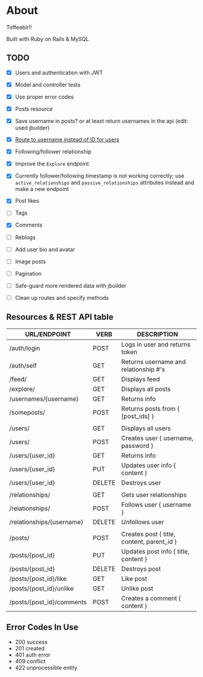 
# About 
Toffeeblr!!

Built with Ruby on Rails & MySQL

## TODO
- [x] Users and authentication with JWT
- [x] Model and controller tests
- [x] Use proper error codes
- [x] Posts resource
- [x] Save username in posts? or at least return usernames in the api (edit: used jbuilder)
- [x] [Route to username instead of ID for users](https://stackoverflow.com/a/7735324)
- [x] Following/follower relationship
- [x] Improve the `Explore` endpoint
- [x] Currently follower/following timestamp is not working correctly; use `active_relationships` and `passive_relationships` attributes instead and make a new endpoint
- [x] Post likes
- [ ] Tags
- [x] Comments
- [ ] Reblogs

- [ ] Add user bio and avatar
- [ ] Image posts
- [ ] Pagination
- [ ] Safe-guard more rendered data with jbuilder
- [ ] Clean up routes and specify methods


## Resources & REST API table
| URL/ENDPOINT              | VERB   | DESCRIPTION                           |
|---------------------------|--------|---------------------------------------|
| /auth/login               | POST   | Logs in user and returns token        |
| /auth/self                | GET    | Returns username and relationship #'s |
| /feed/                    | GET    | Displays feed                         |
| /explore/                 | GET    | Displays all posts                    |
| /usernames/{username}     | GET    | Returns info                          |
| /someposts/               | POST   | Returns posts from { [post_ids] }     |
|                           |        |                                       |
| /users/                   | GET    | Displays all users                    |
| /users/                   | POST   | Creates user { username, password }   |
| /users/{user_id}          | GET    | Returns info                          |
| /users/{user_id}          | PUT    | Updates user info { content }         |
| /users/{user_id}          | DELETE | Destroys user                         |
|                           |        |                                       |
| /relationships/           | GET    | Gets user relationships               |
| /relationships/           | POST   | Follows user { username }             |
| /relationships/{username} | DELETE | Unfollows user                        |
|                           |        |                                       |
| /posts/                   | POST   | Creates post { title, content, parent_id } |
| /posts/{post_id}          | PUT    | Updates post info { title, content }  |
| /posts/{post_id}          | DELETE | Destroys post                         |
| /posts/{post_id}/like     | GET    | Like post                             |
| /posts/{post_id}/unlike   | GET    | Unlike post                           |
| /posts/{post_id}/comments | POST   | Creates a comment { content }         |


## Error Codes In Use
- 200 success
- 201 created
- 401 auth error
- 409 conflict
- 422 unprocessible entity

